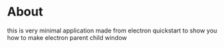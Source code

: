 # About
this is very minimal application made from electron quickstart 
to show you how to make electron parent child window